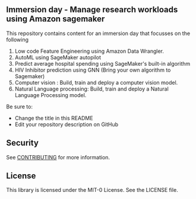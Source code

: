 ## Immersion day - Manage research workloads using Amazon sagemaker

This repository contains content for an immersion day that focusses on the following
1) Low code Feature Engineering using Amazon Data Wrangler.
2) AutoML using SageMaker autopilot
3) Predict average hospital spending using SageMaker's built-in algorithm
4) HIV Inhibitor prediction using GNN (Bring your own algorithm to Sagemaker)
5) Computer vision : Build, train and deploy a computer vision model.
6) Natural Language processing: Build, train and deploy a Natural Language Processing model.


Be sure to:

* Change the title in this README
* Edit your repository description on GitHub

## Security

See [CONTRIBUTING](CONTRIBUTING.md#security-issue-notifications) for more information.

## License

This library is licensed under the MIT-0 License. See the LICENSE file.

